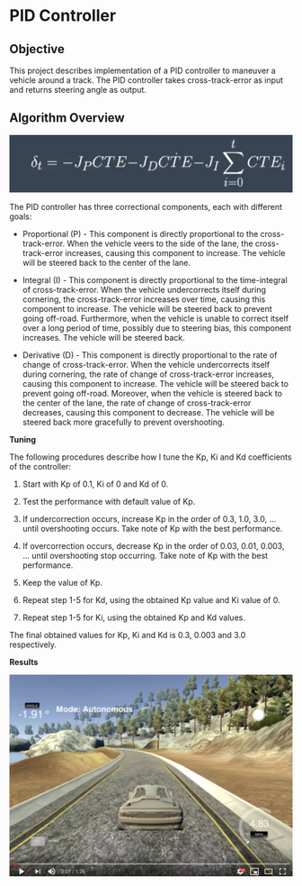 
# **PID Controller**

## **Objective**

This project describes implementation of a PID controller to maneuver a vehicle around a track. The PID controller takes cross-track-error as input and returns steering angle as output.

## **Algorithm Overview**

<p align="center">
  <img width="800" src="./writeup_images/equation.png">
</p>

The PID controller has three correctional components, each with different goals:

* Proportional (P) - This component is directly proportional to the cross-track-error. When the vehicle veers to the side of the lane, the cross-track-error increases, causing this component to increase. The vehicle will be steered back to the center of the lane.

* Integral (I) - This component is directly proportional to the time-integral of cross-track-error. When the vehicle undercorrects itself during cornering, the cross-track-error increases over time, causing this component to increase. The vehicle will be steered back to prevent going off-road. Furthermore, when the vehicle is unable to correct itself over a long period of time, possibly due to steering bias, this component increases. The vehicle will be steered back.

* Derivative (D) - This component is directly proportional to the rate of change of cross-track-error. When the vehicle undercorrects itself during cornering, the rate of change of cross-track-error increases, causing this component to increase. The vehicle will be steered back to prevent going off-road. Moreover, when the vehicle is steered back to the center of the lane, the rate of change of cross-track-error decreases, causing this component to decrease. The vehicle will be steered back more gracefully to prevent overshooting.

**Tuning**

The following procedures describe how I tune the Kp, Ki and Kd coefficients of the controller:

1. Start with Kp of 0.1, Ki of 0 and Kd of 0.

2. Test the performance with default value of Kp.

3. If undercorrection occurs, increase Kp in the order of 0.3, 1.0, 3.0, ... until overshooting occurs. Take note of Kp with the best performance.

4. If overcorrection occurs, decrease Kp in the order of 0.03, 0.01, 0.003, ... until overshooting stop occurring. Take note of Kp with the best performance.

5. Keep the value of Kp.

6. Repeat step 1-5 for Kd, using the obtained Kp value and Ki value of 0.

7. Repeat step 1-5 for Ki, using the obtained Kp and Kd values.

The final obtained values for Kp, Ki and Kd is 0.3, 0.003 and 3.0 respectively.

**Results**

<p align="center">
  <a href="https://www.youtube.com/watch?v=1jocQA6T8U4">
    <img width="800" src="./writeup_images/thumbnail.png">
  </a>
</p>
